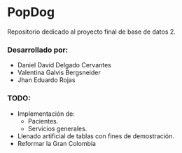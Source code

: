 # PopDog
Repositorio dedicado al proyecto final de base de datos 2. 

### Desarrollado por:
- Daniel David Delgado Cervantes
- Valentina Galvis Bergsneider
- Jhan Eduardo Rojas

### TODO:

- Implementación de:
    - Pacientes.
    - Servicios generales.
- Llenado artificial de tablas con fines de demostración.
- Reformar la Gran Colombia

